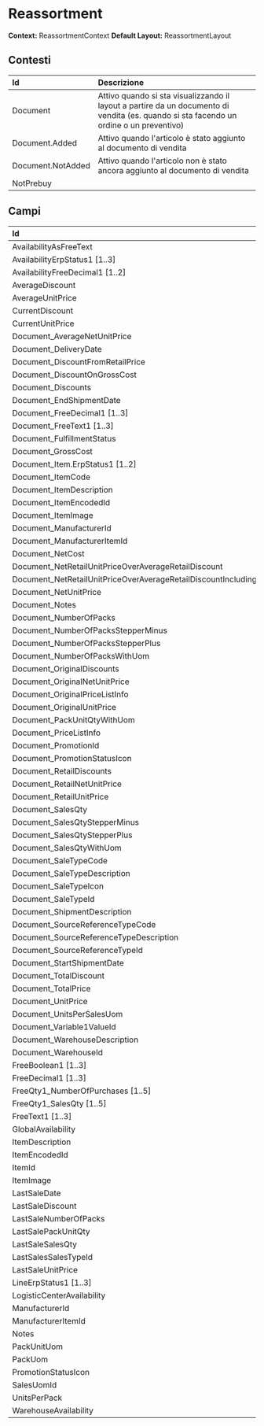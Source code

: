 # Reassortment

**Context:** ReassortmentContext
**Default Layout:** ReassortmentLayout

## Contesti

| Id | Descrizione | 
| :--- | :--- | 
| Document | Attivo quando si sta visualizzando il layout a partire da un documento di vendita \(es. quando si sta facendo un ordine o un preventivo\) | 
| Document.Added | Attivo quando l'articolo è stato aggiunto al documento di vendita | 
| Document.NotAdded | Attivo quando l'articolo non è stato ancora aggiunto al documento di vendita | 
| NotPrebuy |  | 


## Campi

| Id | Descrizione | 
| :--- | :--- | 
| AvailabilityAsFreeText |  | 
| AvailabilityErpStatus1 \[1..3\] |  | 
| AvailabilityFreeDecimal1 \[1..2\] |  | 
| AverageDiscount |  | 
| AverageUnitPrice |  | 
| CurrentDiscount |  | 
| CurrentUnitPrice |  | 
| Document_AverageNetUnitPrice |  | 
| Document_DeliveryDate |  | 
| Document_DiscountFromRetailPrice |  | 
| Document_DiscountOnGrossCost |  | 
| Document_Discounts |  | 
| Document_EndShipmentDate |  | 
| Document_FreeDecimal1 \[1..3\] |  | 
| Document_FreeText1 \[1..3\] |  | 
| Document_FulfillmentStatus |  | 
| Document_GrossCost |  | 
| Document_Item.ErpStatus1 \[1..2\] |  | 
| Document_ItemCode |  | 
| Document_ItemDescription |  | 
| Document_ItemEncodedId |  | 
| Document_ItemImage |  | 
| Document_ManufacturerId |  | 
| Document_ManufacturerItemId |  | 
| Document_NetCost |  | 
| Document_NetRetailUnitPriceOverAverageRetailDiscount |  | 
| Document_NetRetailUnitPriceOverAverageRetailDiscountIncludingVat |  | 
| Document_NetUnitPrice |  | 
| Document_Notes |  | 
| Document_NumberOfPacks |  | 
| Document_NumberOfPacksStepperMinus |  | 
| Document_NumberOfPacksStepperPlus |  | 
| Document_NumberOfPacksWithUom |  | 
| Document_OriginalDiscounts |  | 
| Document_OriginalNetUnitPrice |  | 
| Document_OriginalPriceListInfo |  | 
| Document_OriginalUnitPrice |  | 
| Document_PackUnitQtyWithUom |  | 
| Document_PriceListInfo |  | 
| Document_PromotionId |  | 
| Document_PromotionStatusIcon |  | 
| Document_RetailDiscounts |  | 
| Document_RetailNetUnitPrice |  | 
| Document_RetailUnitPrice |  | 
| Document_SalesQty |  | 
| Document_SalesQtyStepperMinus |  | 
| Document_SalesQtyStepperPlus |  | 
| Document_SalesQtyWithUom |  | 
| Document_SaleTypeCode |  | 
| Document_SaleTypeDescription |  | 
| Document_SaleTypeIcon |  | 
| Document_SaleTypeId |  | 
| Document_ShipmentDescription |  | 
| Document_SourceReferenceTypeCode |  | 
| Document_SourceReferenceTypeDescription |  | 
| Document_SourceReferenceTypeId |  | 
| Document_StartShipmentDate |  | 
| Document_TotalDiscount |  | 
| Document_TotalPrice |  | 
| Document_UnitPrice |  | 
| Document_UnitsPerSalesUom |  | 
| Document_Variable1ValueId |  | 
| Document_WarehouseDescription |  | 
| Document_WarehouseId |  | 
| FreeBoolean1 \[1..3\] |  | 
| FreeDecimal1 \[1..3\] |  | 
| FreeQty1_NumberOfPurchases \[1..5\] |  | 
| FreeQty1_SalesQty \[1..5\] |  | 
| FreeText1 \[1..3\] |  | 
| GlobalAvailability |  | 
| ItemDescription |  | 
| ItemEncodedId |  | 
| ItemId |  | 
| ItemImage |  | 
| LastSaleDate |  | 
| LastSaleDiscount |  | 
| LastSaleNumberOfPacks |  | 
| LastSalePackUnitQty |  | 
| LastSaleSalesQty |  | 
| LastSalesSalesTypeId |  | 
| LastSaleUnitPrice |  | 
| LineErpStatus1 \[1..3\] |  | 
| LogisticCenterAvailability |  | 
| ManufacturerId |  | 
| ManufacturerItemId |  | 
| Notes |  | 
| PackUnitUom |  | 
| PackUom |  | 
| PromotionStatusIcon |  | 
| SalesUomId |  | 
| UnitsPerPack |  | 
| WarehouseAvailability |  | 

